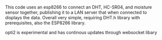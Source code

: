 This code uses an esp8266 to connect an DHT, HC-SR04, and moisture sensor together, publishing it to a LAN server that when connected to displays the data.
Overall very simple, requiring DHT.h library with prerequisites, also the ESP8266 library.

opti2 is experimental and has continous updates through websocket libary

